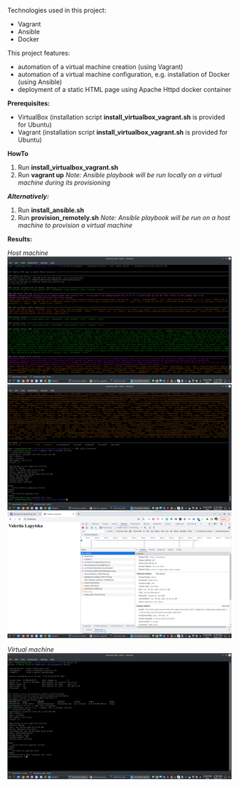 Technologies used in this project:
 - Vagrant
 - Ansible
 - Docker

This project features:
 - automation of a virtual machine creation (using Vagrant)
 - automation of a virtual machine configuration, e.g. installation of Docker  (using Ansible)
 - deployment of a static HTML page using Apache Httpd docker container

**Prerequisites:**
 - VirtualBox (installation script **install_virtualbox_vagrant.sh** is provided for Ubuntu)
 - Vagrant (installation script **install_virtualbox_vagrant.sh** is provided for Ubuntu)

**HowTo**

1. Run **install_virtualbox_vagrant.sh**
2. Run **vagrant up**
_Note: Ansible playbook will be run locally on a virtual machine during its provisioning_

_____Alternatively:_____

1. Run **install_ansible.sh**
4. Run **provision_remotely.sh**
_Note: Ansible playbook will be run on a host machine to provision a virtual machine_

**Results:**

_Host machine_
![](screenshots/Screenshot_1.png)
![](screenshots/Screenshot_2.png)
![](screenshots/Screenshot_3.png)

_Virtual machine_
![](screenshots/Screenshot_4.png)

